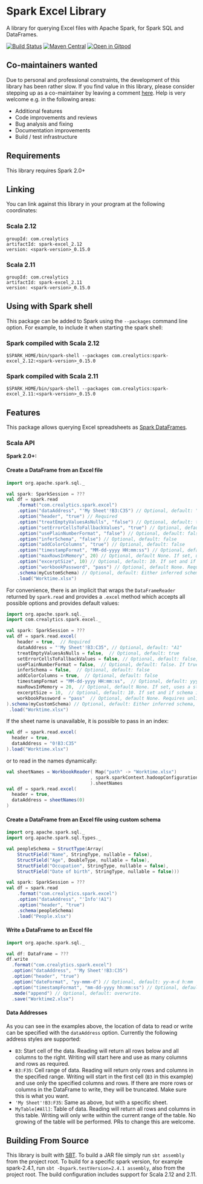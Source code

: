 # Spark Excel Library

A library for querying Excel files with Apache Spark, for Spark SQL and DataFrames.

[![Build Status](https://github.com/crealytics/spark-excel/workflows/CI/badge.svg)](https://github.com/crealytics/spark-excel/actions)
[![Maven Central](https://maven-badges.herokuapp.com/maven-central/com.crealytics/spark-excel_2.12/badge.svg)](https://maven-badges.herokuapp.com/maven-central/com.crealytics/spark-excel_2.12)
[![Open in Gitpod](https://gitpod.io/button/open-in-gitpod.svg)](https://gitpod.io/#https://github.com/crealytics/spark-excel)

## Co-maintainers wanted
Due to personal and professional constraints, the development of this library has been rather slow.
If you find value in this library, please consider stepping up as a co-maintainer by leaving a comment [here](https://github.com/crealytics/spark-excel/issues/191).
Help is very welcome e.g. in the following areas:

* Additional features
* Code improvements and reviews
* Bug analysis and fixing
* Documentation improvements
* Build / test infrastructure

## Requirements

This library requires Spark 2.0+

## Linking
You can link against this library in your program at the following coordinates:

### Scala 2.12
```
groupId: com.crealytics
artifactId: spark-excel_2.12
version: <spark-version>_0.15.0
```

### Scala 2.11
```
groupId: com.crealytics
artifactId: spark-excel_2.11
version: <spark-version>_0.15.0
```

## Using with Spark shell
This package can be added to  Spark using the `--packages` command line option.  For example, to include it when starting the spark shell:

### Spark compiled with Scala 2.12
```
$SPARK_HOME/bin/spark-shell --packages com.crealytics:spark-excel_2.12:<spark-version>_0.15.0
```

### Spark compiled with Scala 2.11
```
$SPARK_HOME/bin/spark-shell --packages com.crealytics:spark-excel_2.11:<spark-version>_0.15.0
```

## Features
This package allows querying Excel spreadsheets as [Spark DataFrames](https://spark.apache.org/docs/latest/sql-programming-guide.html).

### Scala API
__Spark 2.0+:__


#### Create a DataFrame from an Excel file

```scala
import org.apache.spark.sql._

val spark: SparkSession = ???
val df = spark.read
    .format("com.crealytics.spark.excel")
    .option("dataAddress", "'My Sheet'!B3:C35") // Optional, default: "A1"
    .option("header", "true") // Required
    .option("treatEmptyValuesAsNulls", "false") // Optional, default: true
    .option("setErrorCellsToFallbackValues", "true") // Optional, default: false, where errors will be converted to null. If true, any ERROR cell values (e.g. #N/A) will be converted to the zero values of the column's data type.
    .option("usePlainNumberFormat", "false") // Optional, default: false, If true, format the cells without rounding and scientific notations
    .option("inferSchema", "false") // Optional, default: false
    .option("addColorColumns", "true") // Optional, default: false
    .option("timestampFormat", "MM-dd-yyyy HH:mm:ss") // Optional, default: yyyy-mm-dd hh:mm:ss[.fffffffff]
    .option("maxRowsInMemory", 20) // Optional, default None. If set, uses a streaming reader which can help with big files (will fail if used with xls format files)
    .option("excerptSize", 10) // Optional, default: 10. If set and if schema inferred, number of rows to infer schema from
    .option("workbookPassword", "pass") // Optional, default None. Requires unlimited strength JCE for older JVMs
    .schema(myCustomSchema) // Optional, default: Either inferred schema, or all columns are Strings
    .load("Worktime.xlsx")
```

For convenience, there is an implicit that wraps the `DataFrameReader` returned by `spark.read`
and provides a `.excel` method which accepts all possible options and provides default values:

```scala
import org.apache.spark.sql._
import com.crealytics.spark.excel._

val spark: SparkSession = ???
val df = spark.read.excel(
    header = true,  // Required
    dataAddress = "'My Sheet'!B3:C35", // Optional, default: "A1"
    treatEmptyValuesAsNulls = false,  // Optional, default: true
    setErrorCellsToFallbackValues = false, // Optional, default: false, where errors will be converted to null. If true, any ERROR cell values (e.g. #N/A) will be converted to the zero values of the column's data type.
    usePlainNumberFormat = false,  // Optional, default: false. If true, format the cells without rounding and scientific notations
    inferSchema = false,  // Optional, default: false
    addColorColumns = true,  // Optional, default: false
    timestampFormat = "MM-dd-yyyy HH:mm:ss",  // Optional, default: yyyy-mm-dd hh:mm:ss[.fffffffff]
    maxRowsInMemory = 20,  // Optional, default None. If set, uses a streaming reader which can help with big files (will fail if used with xls format files)
    excerptSize = 10,  // Optional, default: 10. If set and if schema inferred, number of rows to infer schema from
    workbookPassword = "pass"  // Optional, default None. Requires unlimited strength JCE for older JVMs
).schema(myCustomSchema) // Optional, default: Either inferred schema, or all columns are Strings
 .load("Worktime.xlsx")
```

If the sheet name is unavailable, it is possible to pass in an index:

```scala
val df = spark.read.excel(
  header = true,
  dataAddress = "0!B3:C35"
).load("Worktime.xlsx")
```

or to read in the names dynamically:

```scala
val sheetNames = WorkbookReader( Map("path" -> "Worktime.xlsx")
                               , spark.sparkContext.hadoopConfiguration
                               ).sheetNames
val df = spark.read.excel(
  header = true,
  dataAddress = sheetNames(0)
)
```

#### Create a DataFrame from an Excel file using custom schema
```scala
import org.apache.spark.sql._
import org.apache.spark.sql.types._

val peopleSchema = StructType(Array(
    StructField("Name", StringType, nullable = false),
    StructField("Age", DoubleType, nullable = false),
    StructField("Occupation", StringType, nullable = false),
    StructField("Date of birth", StringType, nullable = false)))

val spark: SparkSession = ???
val df = spark.read
    .format("com.crealytics.spark.excel")
    .option("dataAddress", "'Info'!A1")
    .option("header", "true")
    .schema(peopleSchema)
    .load("People.xlsx")
```

#### Write a DataFrame to an Excel file
```scala
import org.apache.spark.sql._

val df: DataFrame = ???
df.write
  .format("com.crealytics.spark.excel")
  .option("dataAddress", "'My Sheet'!B3:C35")
  .option("header", "true")
  .option("dateFormat", "yy-mmm-d") // Optional, default: yy-m-d h:mm
  .option("timestampFormat", "mm-dd-yyyy hh:mm:ss") // Optional, default: yyyy-mm-dd hh:mm:ss.000
  .mode("append") // Optional, default: overwrite.
  .save("Worktime2.xlsx")
```

#### Data Addresses
As you can see in the examples above,
the location of data to read or write can be specified with the `dataAddress` option.
Currently the following address styles are supported:

* `B3`: Start cell of the data.
  Reading will return all rows below and all columns to the right.
  Writing will start here and use as many columns and rows as required.
* `B3:F35`: Cell range of data.
  Reading will return only rows and columns in the specified range.
  Writing will start in the first cell (`B3` in this example) and use only the specified columns and rows.
  If there are more rows or columns in the DataFrame to write, they will be truncated.
  Make sure this is what you want.
* `'My Sheet'!B3:F35`: Same as above, but with a specific sheet.
* `MyTable[#All]`: Table of data.
  Reading will return all rows and columns in this table.
  Writing will only write within the current range of the table.
  No growing of the table will be performed. PRs to change this are welcome.


## Building From Source
This library is built with [SBT](http://www.scala-sbt.org/0.13/docs/Command-Line-Reference.html).
To build a JAR file simply run `sbt assembly` from the project root.
To build for a specific spark version, for example spark-2.4.1, run `sbt -Dspark.testVersion=2.4.1 assembly`,
also from the project root.
The build configuration includes support for Scala 2.12 and 2.11.
